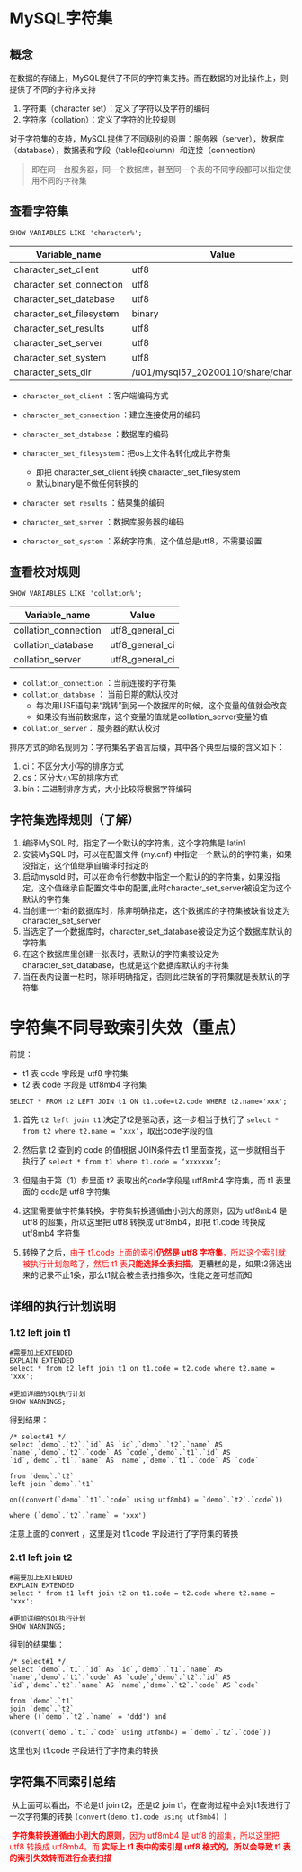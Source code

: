 # MySQL字符集

## 概念

​		在数据的存储上，MySQL提供了不同的字符集支持。而在数据的对比操作上，则提供了不同的字符序支持

1. 字符集（character set）：定义了字符以及字符的编码
2. 字符序（collation）：定义了字符的比较规则



​		对于字符集的支持，MySQL提供了不同级别的设置：服务器（server），数据库（database），数据表和字段（table和column）和连接（connection）

> ​		即在同一台服务器，同一个数据库，甚至同一个表的不同字段都可以指定使用不同的字符集



## 查看字符集

```mysql
SHOW VARIABLES LIKE 'character%';
```

| Variable_name            | Value                                 |
| ------------------------ | ------------------------------------- |
| character_set_client     | utf8                                  |
| character_set_connection | utf8                                  |
| character_set_database   | utf8                                  |
| character_set_filesystem | binary                                |
| character_set_results    | utf8                                  |
| character_set_server     | utf8                                  |
| character_set_system     | utf8                                  |
| character_sets_dir       | /u01/mysql57_20200110/share/charsets/ |

- `character_set_client` ：客户端编码方式

- `character_set_connection` ：建立连接使用的编码

- `character_set_database` ：数据库的编码
- `character_set_filesystem`：把os上文件名转化成此字符集
  - 即把 character_set_client 转换 character_set_filesystem
  - 默认binary是不做任何转换的

- `character_set_results` ：结果集的编码

- `character_set_server` ：数据库服务器的编码
- `character_set_system` ：系统字符集，这个值总是utf8，不需要设置



## 查看校对规则

```mysql
SHOW VARIABLES LIKE 'collation%';
```

| Variable_name        | Value           |
| -------------------- | --------------- |
| collation_connection | utf8_general_ci |
| collation_database   | utf8_general_ci |
| collation_server     | utf8_general_ci |

- `collation_connection` ：当前连接的字符集
- `collation_database` ： 当前日期的默认校对
  - 每次用USE语句来“跳转”到另一个数据库的时候，这个变量的值就会改变
  - 如果没有当前数据库，这个变量的值就是collation_server变量的值
- `collation_server`： 服务器的默认校对



排序方式的命名规则为：字符集名字语言后缀，其中各个典型后缀的含义如下：

1. ci：不区分大小写的排序方式
2. cs：区分大小写的排序方式
3. bin：二进制排序方式，大小比较将根据字符编码



## 字符集选择规则（了解）

1. 编译MySQL 时，指定了一个默认的字符集，这个字符集是 latin1
2. 安装MySQL 时，可以在配置文件 (my.cnf) 中指定一个默认的的字符集，如果没指定，这个值继承自编译时指定的
3. 启动mysqld 时，可以在命令行参数中指定一个默认的的字符集，如果没指定，这个值继承自配置文件中的配置,此时character_set_server被设定为这个默认的字符集
4. 当创建一个新的数据库时，除非明确指定，这个数据库的字符集被缺省设定为character_set_server
5. 当选定了一个数据库时，character_set_database被设定为这个数据库默认的字符集
6. 在这个数据库里创建一张表时，表默认的字符集被设定为character_set_database，也就是这个数据库默认的字符集
7. 当在表内设置一栏时，除非明确指定，否则此栏缺省的字符集就是表默认的字符集



# 字符集不同导致索引失效（重点）

前提：

- t1 表 code 字段是  utf8 字符集
- t2 表 code 字段是 utf8mb4 字符集

```mysql
SELECT * FROM t2 LEFT JOIN t1 ON t1.code=t2.code WHERE t2.name='xxx';
```

1. 首先 `t2 left join t1` 决定了t2是驱动表，这一步相当于执行了 `select * from t2 where t2.name = ‘xxx’`，取出code字段的值

2. 然后拿 t2 查到的 code 的值根据 JOIN条件去 t1 里面查找，这一步就相当于执行了 `select * from t1 where t1.code = ‘xxxxxxx’;`

3. 但是由于第（1）步里面 t2 表取出的code字段是 utf8mb4 字符集，而 t1 表里面的 code是 utf8 字符集
4. 这里需要做字符集转换，字符集转换遵循由小到大的原则，因为 utf8mb4 是 utf8 的超集，所以这里把 utf8 转换成 utf8mb4，即把 t1.code 转换成 utf8mb4 字符集
5. 转换了之后，<font color=red>由于 t1.code 上面的索引**仍然是 utf8 字符集**，所以这个索引就被执行计划忽略了，然后 t1 表**只能选择全表扫描**</font>。更糟糕的是，如果t2筛选出来的记录不止1条，那么t1就会被全表扫描多次，性能之差可想而知





## 详细的执行计划说明

### 1.**t2 left join t1**

```mysql
#需要加上EXTENDED 
EXPLAIN EXTENDED 
select * from t2 left join t1 on t1.code = t2.code where t2.name = 'xxx';

#更加详细的SQL执行计划
SHOW WARNINGS;
```



得到结果：

```mysql
/* select#1 */ 
select `demo`.`t2`.`id` AS `id`,`demo`.`t2`.`name` AS `name`,`demo`.`t2`.`code` AS `code`,`demo`.`t1`.`id` AS `id`,`demo`.`t1`.`name` AS `name`,`demo`.`t1`.`code` AS `code` 

from `demo`.`t2` 
left join `demo`.`t1` 

on((convert(`demo`.`t1`.`code` using utf8mb4) = `demo`.`t2`.`code`)) 

where (`demo`.`t2`.`name` = 'xxx')
```

注意上面的 convert ，这里是对 t1.code 字段进行了字符集的转换



### 2.t1 left join t2

```mysql
#需要加上EXTENDED 
EXPLAIN EXTENDED 
select * from t1 left join t2 on t1.code = t2.code where t2.name = 'xxx';

#更加详细的SQL执行计划
SHOW WARNINGS;
```



得到的结果集：

```mysql
/* select#1 */ 
select `demo`.`t1`.`id` AS `id`,`demo`.`t1`.`name` AS `name`,`demo`.`t1`.`code` AS `code`,`demo`.`t2`.`id` AS `id`,`demo`.`t2`.`name` AS `name`,`demo`.`t2`.`code` AS `code` 

from `demo`.`t1` 
join `demo`.`t2` 
where ((`demo`.`t2`.`name` = 'ddd') and 
       
(convert(`demo`.`t1`.`code` using utf8mb4) = `demo`.`t2`.`code`))
```

这里也对 t1.code 字段进行了字符集的转换



## 字符集不同索引总结

​		从上面可以看出，不论是t1 join t2，还是t2 join t1，在查询过程中会对t1表进行了一次字符集的转换 `(convert(demo.t1.code using utf8mb4) )`

​		<font color=red>**字符集转换遵循由小到大的原则**，因为 utf8mb4 是 utf8 的超集，所以这里把 utf8 转换成 utf8mb4。而 **实际上 t1 表中的索引是 utf8 格式的，所以会导致 t1 表的索引失效转而进行全表扫描**</font>

